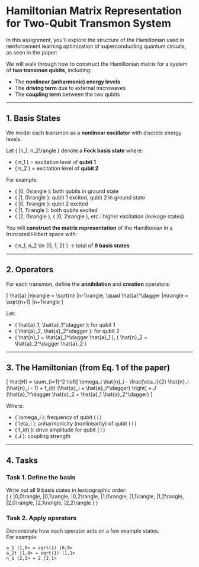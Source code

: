 # Hamiltonian Matrix Representation for Two-Qubit Transmon System

In this assignment, you'll explore the structure of the Hamiltonian used in reinforcement learning optimization of superconducting quantum circuits, as seen in the paper:

We will walk through how to construct the Hamiltonian matrix for a system of **two transmon qubits**, including:
- The **nonlinear (anharmonic) energy levels**
- The **driving term** due to external microwaves
- The **coupling term** between the two qubits

---

## 1. Basis States

We model each transmon as a **nonlinear oscillator** with discrete energy levels.

Let \( |n_1, n_2\rangle \) denote a **Fock basis state** where:
- \( n_1 \) = excitation level of **qubit 1**
- \( n_2 \) = excitation level of **qubit 2**

For example:
- \( |0, 0\rangle \): both qubits in ground state
- \( |1, 0\rangle \): qubit 1 excited, qubit 2 in ground state
- \( |0, 1\rangle \): qubit 2 excited
- \( |1, 1\rangle \): both qubits excited
- \( |2, 0\rangle \), \( |0, 2\rangle \), etc.: higher excitation (leakage states)

You will **construct the matrix representation** of the Hamiltonian in a truncated Hilbert space with:
- \( n_1, n_2 \in \{0, 1, 2\} \) → total of **9 basis states**

---

## 2. Operators

For each transmon, define the **annihilation** and **creation** operators:

\[
\hat{a} |n\rangle = \sqrt{n} |n-1\rangle, \quad \hat{a}^\dagger |n\rangle = \sqrt{n+1} |n+1\rangle
\]

Let:
- \( \hat{a}_1, \hat{a}_1^\dagger \): for qubit 1
- \( \hat{a}_2, \hat{a}_2^\dagger \): for qubit 2
- \( \hat{n}_1 = \hat{a}_1^\dagger \hat{a}_1 \), \( \hat{n}_2 = \hat{a}_2^\dagger \hat{a}_2 \)

---

## 3. The Hamiltonian (from Eq. 1 of the paper)

\[
\hat{H} = \sum_{i=1}^2 \left[ \omega_i \hat{n}_i - \frac{\eta_i}{2} \hat{n}_i (\hat{n}_i - 1) + f_i(t) (\hat{a}_i + \hat{a}_i^\dagger) \right] + J (\hat{a}_1^\dagger \hat{a}_2 + \hat{a}_1 \hat{a}_2^\dagger)
\]

Where:
- \( \omega_i \): frequency of qubit \( i \)
- \( \eta_i \): anharmonicity (nonlinearity) of qubit \( i \)
- \( f_i(t) \): drive amplitude for qubit \( i \)
- \( J \): coupling strength

---

## 4. Tasks

### Task 1. Define the basis
Write out all 9 basis states in lexicographic order:  
\( \{ |0,0\rangle, |0,1\rangle, |0,2\rangle, |1,0\rangle, |1,1\rangle, |1,2\rangle, |2,0\rangle, |2,1\rangle, |2,2\rangle \} \)

### Task 2. Apply operators
Demonstrate how each operator acts on a few example states.  
For example:
```text
a_1 |1,0> = sqrt(1) |0,0>
a_2† |1,0> = sqrt(1) |1,1>
n_1 |2,1> = 2 |2,1>
